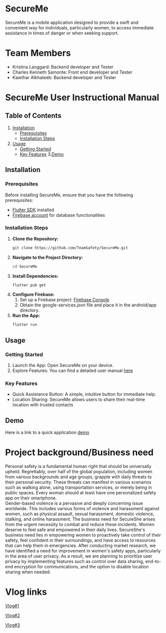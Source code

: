 # SecureMe
SecureMe is a mobile application designed to provide a swift and convenient way for individuals, particularly women, to access immediate assistance in times of danger or when seeking support.

# Team Members
* Kristina Langgard: Backend developer and Tester
* Charles Kenneth Samonte: Front end developer and Tester
* Kawthar Alkhateeb: Backend developer and Tester


# SecureMe User Instructional Manual

## Table of Contents

1. [Installation](#installation)
    - [Prerequisites](#prerequisites)
    - [Installation Steps](#installation-steps)
2. [Usage](#usage)
    - [Getting Started](#getting-started)
    - [Key Features](#key-features)
3.[Demo](#demo)


## Installation

### Prerequisites

Before installing SecureMe, ensure that you have the following prerequisites:

- [Flutter SDK](https://flutter.dev/docs/get-started/install) installed
- [Firebase account](https://firebase.google.com/) for database functionalities

### Installation Steps

1. **Clone the Repository:**
   ```bash
   git clone https://github.com/TeamSafety/SecureMe.git
2. **Navigate to the Project Directory:**
     ```bash
   cd SecureMe

3. **Install Dependencies:**
     ```bash
   flutter pub get

4. **Configure Firebase:**
    1. Set up a Firebase project: [Firebase Console](https://console.firebase.google.com)
    2. Obtain the google-services.json file and place it in the android/app directory.
4. **Run the App:**
     ```bash
   flutter run
## Usage

### Getting Started
1. Launch the App:
    Open SecureMe on your device.
2. Explore Features:
    You can find a detailed user manual [here](https://github.com/TeamSafety/SecureMe/blob/main/Project%20Documentions/SecureMe%20User%20Manual.pdf)

### Key Features
* Quick Assistance Button: A simple, intuitive button for immediate help. 
* Location Sharing: SecureMe allows users to share their real-time location with trusted contacts

## Demo

Here is a link to a quick application [demo](https://youtu.be/ADSjH1eUlVw?si=eUGmFwkGu7aIoPbM)


# Project background/Business need
Personal safety is a fundamental human right that should be universally upheld. Regrettably, over half of the global population, including women from various backgrounds and age groups, grapple with daily threats to their personal security. These threats can manifest in various scenarios such as walking alone, using transportation services, or merely being in public spaces. Every woman should at least have one personalized safety app on their smartphone.  
Gender-based violence is a pervasive and deeply concerning issue worldwide. This includes various forms of violence and harassment against women, such as physical assault, sexual harassment, domestic violence, stalking, and online harassment. The business need for SecureShe arises from the urgent necessity to combat and reduce these incidents.
Women deserve to feel safe and empowered in their daily lives. SecureShe's business need lies in empowering women to proactively take control of their safety, feel confident in their surroundings, and have access to resources that can help them in emergencies.
After conducting market research, we have identified a need for improvement in women's safety apps, particularly in the area of user privacy. As a result, we are planning to prioritize user privacy by implementing features such as control over data sharing, end-to-end encryption for communications, and the option to disable location sharing when needed.

# Vlog links
[Vlog#1](https://youtu.be/LEcPDddBlJ8)

[Vlog#2](https://www.youtube.com/watch?v=B5V21SvFhMI&ab_channel=CharlesSamonte)

[Vlog#3](https://youtu.be/DNDYm6QJ1fg)

